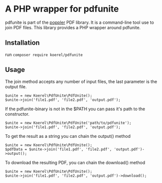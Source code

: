 # A PHP wrapper for pdfunite

pdfunite is part of the [poppler](https://poppler.freedesktop.org/) PDF library.
It is a command-line tool use to join PDF files.
This library provides a PHP wrapper around pdfunite.

## Installation

run `composer require koerel/pdfunite`

## Usage

The join method accepts any number of input files, the last parameter is the output file.
```pdf
$unite = new Koerel\PdfUnite\PdfUnite();
$unite->join('file1.pdf', 'file2.pdf', 'output.pdf');
```
If the pdfunite-binary is not in the $PATH you can pass it's path to the constructor.
```pdf
$unite = new Koerel\PdfUnite\PdfUnite('path/to/pdfunite');
$unite->join('file1.pdf', 'file2.pdf', 'output.pdf');
```
To get the result as a string you can chain the output() method
```pdf
$unite = new Koerel\PdfUnite\PdfUnite();
$pdfData = $unite->join('file1.pdf', 'file2.pdf', 'output.pdf')->output();
```
To download the resulting PDF, you can chain the download() method
```pdf
$unite = new Koerel\PdfUnite\PdfUnite();
$unite->join('file1.pdf', 'file2.pdf', 'output.pdf')->download();
```